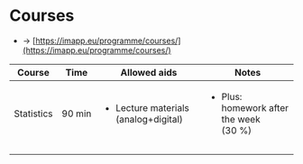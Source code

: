 # Courses



* → [https://imapp.eu/programme/courses/](https://imapp.eu/programme/courses/)



| Course     | Time   | Allowed aids                                         | Notes                                                  |
| ---------- | ------ | ---------------------------------------------------- | ------------------------------------------------------ |
| Statistics | 90 min | <ul><li>Lecture materials (analog+digital)</li></ul> | <ul><li>Plus: homework after the week (30 %)</li></ul> |
|            |        |                                                      |                                                        |
|            |        |                                                      |                                                        |
